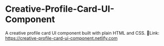 # Creative-Profile-Card-UI-Component
A creative profile card UI component built with plain HTML and CSS.
📎Link: https://creative-profile-card-ui-component.netlify.com
